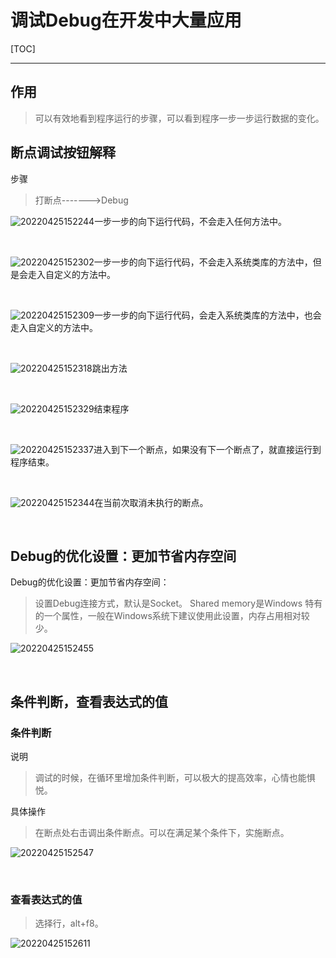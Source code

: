# 调试Debug在开发中大量应用
[TOC]

---

## 作用

> 可以有效地看到程序运行的步骤，可以看到程序一步一步运行数据的变化。

## 断点调试按钮解释
步骤

> 打断点------->Debug

![20220425152244](https://xleixz.oss-cn-nanjing.aliyuncs.com/typora-img/20220425152244.png)一步一步的向下运行代码，不会走入任何方法中。

​	

![20220425152302](https://xleixz.oss-cn-nanjing.aliyuncs.com/typora-img/20220425152302.png)一步一步的向下运行代码，不会走入系统类库的方法中，但是会走入自定义的方法中。

​	

![20220425152309](https://xleixz.oss-cn-nanjing.aliyuncs.com/typora-img/20220425152309.png)一步一步的向下运行代码，会走入系统类库的方法中，也会走入自定义的方法中。

​	

![20220425152318](https://xleixz.oss-cn-nanjing.aliyuncs.com/typora-img/20220425152318.png)跳出方法

​	

![20220425152329](https://xleixz.oss-cn-nanjing.aliyuncs.com/typora-img/20220425152329.png)结束程序

​	

![20220425152337](https://xleixz.oss-cn-nanjing.aliyuncs.com/typora-img/20220425152337.png)进入到下一个断点，如果没有下一个断点了，就直接运行到程序结束。

​	

![20220425152344](https://xleixz.oss-cn-nanjing.aliyuncs.com/typora-img/20220425152344.png)在当前次取消未执行的断点。

​	

## Debug的优化设置：更加节省内存空间
Debug的优化设置：更加节省内存空间：
> 设置Debug连接方式，默认是Socket。 Shared memory是Windows 特有的一个属性，一般在Windows系统下建议使用此设置，内存占用相对较少。

![20220425152455](https://xleixz.oss-cn-nanjing.aliyuncs.com/typora-img/20220425152455.png)

​	

## 条件判断，查看表达式的值

### 条件判断

说明

> 调试的时候，在循环里增加条件判断，可以极大的提高效率，心情也能惧悦。  

具体操作

> 在断点处右击调出条件断点。可以在满足某个条件下，实施断点。  

![20220425152547](https://xleixz.oss-cn-nanjing.aliyuncs.com/typora-img/20220425152547.png)

​	

### 查看表达式的值

> 选择行，alt+f8。

![20220425152611](https://xleixz.oss-cn-nanjing.aliyuncs.com/typora-img/20220425152611.png)
